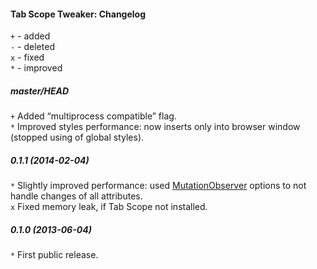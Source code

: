 ﻿#### Tab Scope Tweaker: Changelog

`+` - added<br>
`-` - deleted<br>
`x` - fixed<br>
`*` - improved<br>

##### master/HEAD
`+` Added “multiprocess compatible” flag.<br>
`*` Improved styles performance: now inserts only into browser window (stopped using of global styles).<br>

##### 0.1.1 (2014-02-04)
`*` Slightly improved performance: used <a href="https://developer.mozilla.org/en-US/docs/Web/API/MutationObserver">MutationObserver</a> options to not handle changes of all attributes.<br>
`x` Fixed memory leak, if Tab Scope not installed.<br>

##### 0.1.0 (2013-06-04)
`*` First public release.<br>